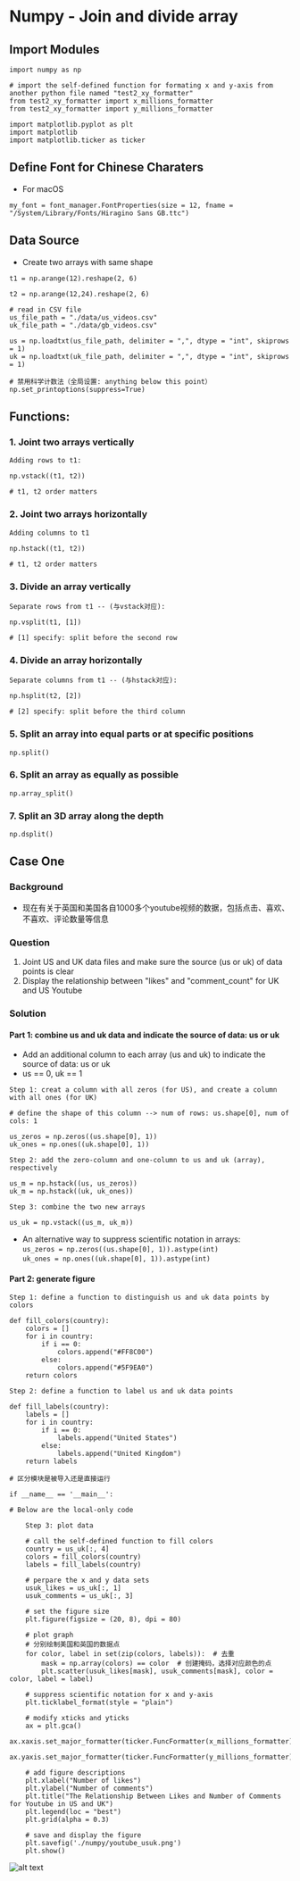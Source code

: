 # Numpy - Join and divide array

## Import Modules
```
import numpy as np

# import the self-defined function for formating x and y-axis from another python file named "test2_xy_formatter"
from test2_xy_formatter import x_millions_formatter 
from test2_xy_formatter import y_millions_formatter

import matplotlib.pyplot as plt
import matplotlib
import matplotlib.ticker as ticker  
```

## Define Font for Chinese Charaters 
- For macOS
```
my_font = font_manager.FontProperties(size = 12, fname = "/System/Library/Fonts/Hiragino Sans GB.ttc")
```

## Data Source
- Create two arrays with same shape
```
t1 = np.arange(12).reshape(2, 6)

t2 = np.arange(12,24).reshape(2, 6)
```
```
# read in CSV file 
us_file_path = "./data/us_videos.csv"
uk_file_path = "./data/gb_videos.csv"

us = np.loadtxt(us_file_path, delimiter = ",", dtype = "int", skiprows = 1)
uk = np.loadtxt(uk_file_path, delimiter = ",", dtype = "int", skiprows = 1)

# 禁用科学计数法（全局设置: anything below this point）
np.set_printoptions(suppress=True)
```

## Functions: 
### 1. Joint two arrays vertically 
```
Adding rows to t1:

np.vstack((t1, t2)) 

# t1, t2 order matters
```

### 2. Joint two arrays horizontally 
```
Adding columns to t1

np.hstack((t1, t2))

# t1, t2 order matters
```

### 3. Divide an array vertically 
```
Separate rows from t1 -- (与vstack对应):

np.vsplit(t1, [1])

# [1] specify: split before the second row
```

### 4. Divide an array horizontally 
```
Separate columns from t1 -- (与hstack对应):

np.hsplit(t2, [2])

# [2] specify: split before the third column
```

### 5. Split an array into equal parts or at specific positions
```
np.split()
```
### 6. Split an array as equally as possible
```
np.array_split()
```
### 7. Split an 3D array along the depth
```
np.dsplit()
```


## Case One
### Background
- 现在有关于英国和美国各自1000多个youtube视频的数据，包括点击、喜欢、不喜欢、评论数量等信息

### Question 
1. Joint US and UK data files and make sure the source (us or uk) of data points is clear
2. Display the relationship between "likes" and "comment_count" for UK and US Youtube


### Solution 
#### Part 1: combine us and uk data and indicate the source of data: us or uk
- Add an additional column to each array (us and uk) to indicate the source of data: us or uk
- us == 0, uk == 1
```
Step 1: creat a column with all zeros (for US), and create a column with all ones (for UK)

# define the shape of this column --> num of rows: us.shape[0], num of cols: 1 

us_zeros = np.zeros((us.shape[0], 1)) 
uk_ones = np.ones((uk.shape[0], 1))

Step 2: add the zero-column and one-column to us and uk (array), respectively 

us_m = np.hstack((us, us_zeros))
uk_m = np.hstack((uk, uk_ones))

Step 3: combine the two new arrays 

us_uk = np.vstack((us_m, uk_m))
```
- An alternative way to suppress scientific notation in arrays:    
```us_zeros = np.zeros((us.shape[0], 1)).astype(int)```     
```uk_ones = np.ones((uk.shape[0], 1)).astype(int)```

#### Part 2: generate figure
```
Step 1: define a function to distinguish us and uk data points by colors

def fill_colors(country):
    colors = []
    for i in country:
        if i == 0: 
            colors.append("#FF8C00")
        else: 
            colors.append("#5F9EA0")
    return colors

Step 2: define a function to label us and uk data points

def fill_labels(country):
    labels = []
    for i in country:
        if i == 0: 
            labels.append("United States")
        else: 
            labels.append("United Kingdom")
    return labels

# 区分模块是被导入还是直接运行

if __name__ == '__main__':

# Below are the local-only code

    Step 3: plot data
    
    # call the self-defined function to fill colors
    country = us_uk[:, 4]
    colors = fill_colors(country)
    labels = fill_labels(country)

    # perpare the x and y data sets
    usuk_likes = us_uk[:, 1]
    usuk_comments = us_uk[:, 3]

    # set the figure size
    plt.figure(figsize = (20, 8), dpi = 80)

    # plot graph 
    # 分别绘制美国和英国的数据点
    for color, label in set(zip(colors, labels)):  # 去重
        mask = np.array(colors) == color  # 创建掩码，选择对应颜色的点
        plt.scatter(usuk_likes[mask], usuk_comments[mask], color = color, label = label)

    # suppress scientific notation for x and y-axis
    plt.ticklabel_format(style = "plain")

    # modify xticks and yticks
    ax = plt.gca()
    ax.xaxis.set_major_formatter(ticker.FuncFormatter(x_millions_formatter))
    ax.yaxis.set_major_formatter(ticker.FuncFormatter(y_millions_formatter))

    # add figure descriptions
    plt.xlabel("Number of likes")
    plt.ylabel("Number of comments")
    plt.title("The Relationship Between Likes and Number of Comments for Youtube in US and UK")
    plt.legend(loc = "best")
    plt.grid(alpha = 0.3)

    # save and display the figure
    plt.savefig('./numpy/youtube_usuk.png')
    plt.show()
```
![alt text](num/youtube_usuk.png)